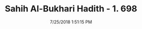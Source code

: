 ---
title        : "Sahih Al-Bukhari Hadith - 1. 698"
date         : 7/25/2018 1:51:15 PM
draft        : false
type         : "hadith"
layout       : "hadith"
BookCode     : "SHB"
VolumeNumber : "1"
HadithNumber : "698"
categories  :  ["Adhan-The night prayer"]
tags  :  ["Zaid bin Thabit"]
---